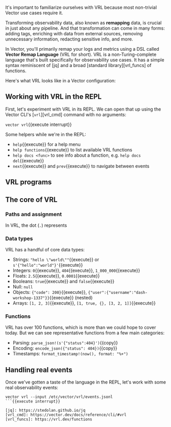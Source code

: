 It's important to familiarize ourselves with VRL because most non-trivial Vector use cases require
it.

Transforming observability data, also known as **remapping** data, is crucial in just about any
pipeline. And that transformation can come in many forms: adding tags, enriching with data from
external sources, removing unnecessary information, redacting sensitive info, and more.

In Vector, you'll primarily remap your logs and metrics using a DSL called **Vector Remap Language**
(VRL for short). VRL is a non-Turing-complete language that's built specifically for observability
use cases. It has a simple syntax reminiscent of [jq] and a broad [standard library][vrl_funcs] of
functions.

Here's what VRL looks like in a Vector configuration:

## Working with VRL in the REPL

First, let's experiment with VRL in its REPL. We can open that up using the Vector CLI's
[`vrl`][vrl_cmd] command with no arguments:

`vector vrl`{{execute interrupt}}

Some helpers while we're in the REPL:

* `help`{{execute}} for a help menu
* `help functions`{{execute}} to list available VRL functions
* `help docs <func>` to see info about a function, e.g. `help docs del`{{execute}}
* `next`{{execute}} and `prev`{{execute}} to navigate between events

## VRL programs




## The core of VRL

### Paths and assignment

In VRL, the dot (`.`) represents

### Data types

VRL has a handful of core data types:

* Strings: `"hello \"world\""`{{execute}} or `s'{"hello":"world"}'`{{execute}}
* Integers: `0`{{execute}}, `404`{{execute}}, `1_000_000`{{execute}}
* Floats: `2.5`{{execute}}, `0.0001`{{execute}}
* Booleans: `true`{{execute}} and `false`{{execute}}
* Null: `null`
* Objects: `{"code": 200}`{{execute}}, `{"user":{"username":"dash-workshop-1337"}}`{{execute}} (nested)
* Arrays: `[1, 2, 3]`{{execute}}, `[1, true, {}, [3, 2, 1]]`{{execute}}

### Functions

VRL has over 100 functions, which is more than we could hope to cover today. But we can see
representative functions from a few main categories:

* Parsing: `parse_json!(s'{"status":404}')`{{copy}}
* Encoding: `encode_json({"status": 404})`{{copy}}
* Timestamps: `format_timestamp!(now(), format: "%+")`

## Handling real events

Once we've gotten a taste of the language in the REPL, let's work with some real observability events:

```
vector vrl --input /etc/vector/vrl/events.jsonl
```{{execute interrupt}}

[jq]: https://stedolan.github.io/jq
[vrl_cmd]: https://vector.dev/docs/reference/cli/#vrl
[vrl_funcs]: https://vrl.dev/functions